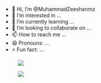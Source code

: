  - 👋 Hi, I’m @MuhammadZeeshanmz
- 👀 I’m interested in ...
- 🌱 I’m currently learning ...
- 💞️ I’m looking to collaborate on ...
- 📫 How to reach me ...
- 😄 Pronouns: ...
- ⚡ Fun fact: ...

<figure><img src="https://wakatime.com/share/@018eac9b-b8f3-4b03-abd4-86ba16b14e13/9209391d-8b7a-487d-9ba3-f666b47cc68c.svg"></img></figure>
<figure><img src="https://wakatime.com/share/@018eac9b-b8f3-4b03-abd4-86ba16b14e13/45df79de-3de9-479d-bac3-a347e386b1d1.svg"></img></figure>
<!---
MuhammadZeeshanmz/MuhammadZeeshanmz is a ✨ special ✨ repository because its `README.md` (this file) appears on your GitHub profile.
You can click the Preview link to take a look at your changes.
--->

